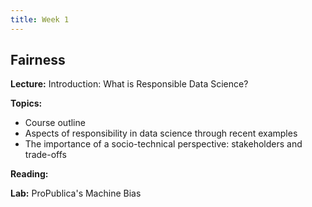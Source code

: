 ```yaml
---
title: Week 1
---
```


## Fairness

**Lecture:** Introduction: What is Responsible Data Science?
<!--- * DS-GA 1017: [intro slides](../../../assets/1_Intro_1017.pdf) * DS-UA 202: [intro slides](../../../assets/1_Intro_202-Spring2024.pdf) -->

**Topics:**

* Course outline
* Aspects of responsibility in data science through recent examples
* The importance of a socio-technical perspective: stakeholders and trade-offs

**Reading:**  
<!---
[Introduction and Algorithmic Fairness](../../../assets/fairness_reader_2024.pdf) 
-->

**Lab:** ProPublica's Machine Bias
<!---
[Colab Notebook](https://drive.google.com/file/d/1RtVVABOOtccq0TOmWy3WeTCp2BVeCIyH/view?usp=sharing)
-->
